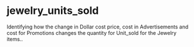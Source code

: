 # jewelry_units_sold

Identifying how the change in Dollar cost price, cost in Advertisements and cost for Promotions  changes the quantity for Unit_sold for the Jewelry items..
